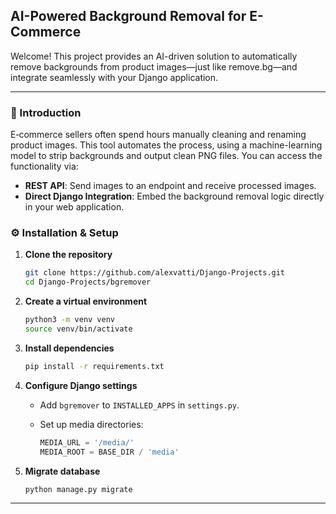 ## AI-Powered Background Removal for E-Commerce

Welcome! This project provides an AI-driven solution to automatically remove backgrounds from product images—just 
like remove.bg—and integrate seamlessly with your Django application.

---

### 📖 Introduction

E‑commerce sellers often spend hours manually cleaning and renaming product images.
This tool automates the process, using a machine-learning model to strip backgrounds and output clean PNG files. 
You can access the functionality via:

* **REST API**: Send images to an endpoint and receive processed images.
* **Direct Django Integration**: Embed the background removal logic directly in your web application.


### ⚙️ Installation & Setup

1. **Clone the repository**

   ```bash
   git clone https://github.com/alexvatti/Django-Projects.git
   cd Django-Projects/bgremover
   ```

2. **Create a virtual environment**

   ```bash
   python3 -m venv venv
   source venv/bin/activate
   ```

3. **Install dependencies**

   ```bash
   pip install -r requirements.txt
   ```

4. **Configure Django settings**

   * Add `bgremover` to `INSTALLED_APPS` in `settings.py`.
   * Set up media directories:

     ```python
     MEDIA_URL = '/media/'
     MEDIA_ROOT = BASE_DIR / 'media'
     ```

5. **Migrate database**

   ```bash
   python manage.py migrate
   ```

---

